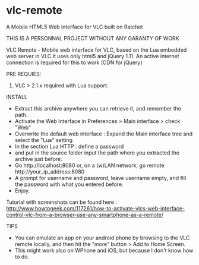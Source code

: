 # vlc-remote
A Mobile HTML5 Web interface for VLC built on Ratchet

THIS IS A PERSONNAL PROJECT WITHOUT ANY GARANTY OF WORK

VLC Remote - Mobile web interface for VLC, based on the Lua embedded web server in VLC
It uses only html5 and jQuery 1.11.
An active internet connection is required for this to work (CDN for jQuery)

PRE REQUIES:
1. VLC > 2.1.x required with Lua support.

INSTALL
* Extract this archive anywhere you can retrieve it, and remember the path.
* Activate the Web Interface in Preferences > Main interface > check "Web"
* Overwrite the default web interface : Expand the Main interface tree and select the "Lua" setting
* In the section Lua HTTP : define a password
* and put in the source folder input the path where you extracted the archive just before.
* Go http://localhost:8080 or, on a (w)LAN network, go remote 
http://your_ip_address:8080
* A prompt for username and password, leave username empty, and fill the password with what you entered before.
* Enjoy.

Tutorial with screenshots can be found here : 
http://www.howtogeek.com/117261/how-to-activate-vlcs-web-interface-control-vlc-from-a-browser-use-any-smartphone-as-a-remote/

TIPS 
* You can emulate an app on your android phone by browsing to the VLC remote locally,
and then hit the "more" button > Add to Home Screen.
* This might work also on WPhone and iOS, but because I don't know how to do.